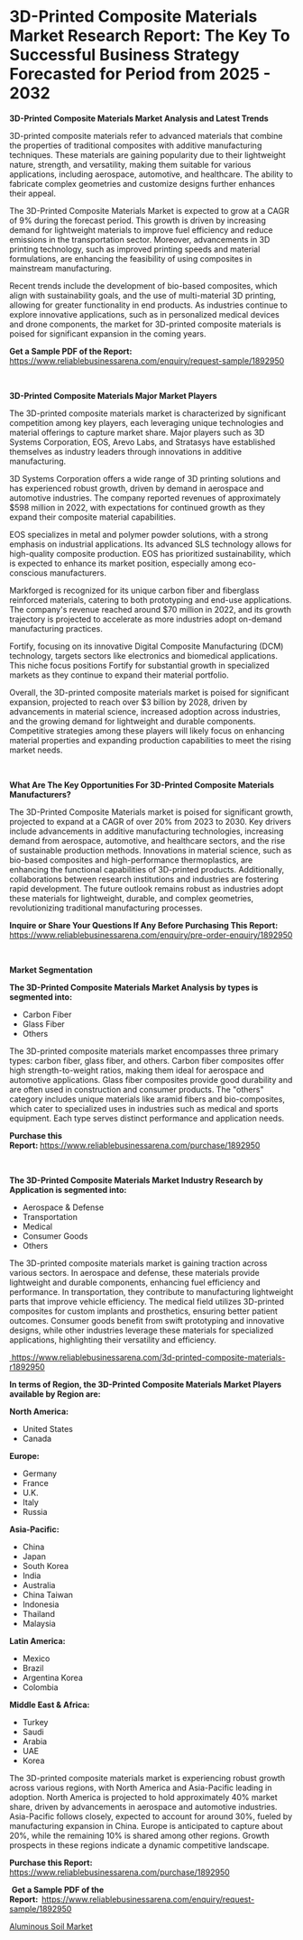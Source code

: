 <p><h1>3D-Printed Composite Materials Market Research Report: The Key To Successful Business Strategy Forecasted for Period from 2025 - 2032</h1></p><p><strong>3D-Printed Composite Materials Market Analysis and Latest Trends</strong></p>
<p><p>3D-printed composite materials refer to advanced materials that combine the properties of traditional composites with additive manufacturing techniques. These materials are gaining popularity due to their lightweight nature, strength, and versatility, making them suitable for various applications, including aerospace, automotive, and healthcare. The ability to fabricate complex geometries and customize designs further enhances their appeal.</p><p>The 3D-Printed Composite Materials Market is expected to grow at a CAGR of 9% during the forecast period. This growth is driven by increasing demand for lightweight materials to improve fuel efficiency and reduce emissions in the transportation sector. Moreover, advancements in 3D printing technology, such as improved printing speeds and material formulations, are enhancing the feasibility of using composites in mainstream manufacturing.</p><p>Recent trends include the development of bio-based composites, which align with sustainability goals, and the use of multi-material 3D printing, allowing for greater functionality in end products. As industries continue to explore innovative applications, such as in personalized medical devices and drone components, the market for 3D-printed composite materials is poised for significant expansion in the coming years.</p></p>
<p><strong>Get a Sample PDF of the Report:&nbsp;</strong> <a href="https://www.reliablebusinessarena.com/enquiry/request-sample/1892950?utm_campaign=1990&utm_medium=2&utm_source=Github&utm_content=ia&utm_term=28032025&utm_id=3d-printed-composite-materials">https://www.reliablebusinessarena.com/enquiry/request-sample/1892950</a></p>
<p>&nbsp;</p>
<p><strong>3D-Printed Composite Materials Major Market Players</strong></p>
<p><p>The 3D-printed composite materials market is characterized by significant competition among key players, each leveraging unique technologies and material offerings to capture market share. Major players such as 3D Systems Corporation, EOS, Arevo Labs, and Stratasys have established themselves as industry leaders through innovations in additive manufacturing.</p><p>3D Systems Corporation offers a wide range of 3D printing solutions and has experienced robust growth, driven by demand in aerospace and automotive industries. The company reported revenues of approximately $598 million in 2022, with expectations for continued growth as they expand their composite material capabilities.</p><p>EOS specializes in metal and polymer powder solutions, with a strong emphasis on industrial applications. Its advanced SLS technology allows for high-quality composite production. EOS has prioritized sustainability, which is expected to enhance its market position, especially among eco-conscious manufacturers.</p><p>Markforged is recognized for its unique carbon fiber and fiberglass reinforced materials, catering to both prototyping and end-use applications. The company's revenue reached around $70 million in 2022, and its growth trajectory is projected to accelerate as more industries adopt on-demand manufacturing practices.</p><p>Fortify, focusing on its innovative Digital Composite Manufacturing (DCM) technology, targets sectors like electronics and biomedical applications. This niche focus positions Fortify for substantial growth in specialized markets as they continue to expand their material portfolio.</p><p>Overall, the 3D-printed composite materials market is poised for significant expansion, projected to reach over $3 billion by 2028, driven by advancements in material science, increased adoption across industries, and the growing demand for lightweight and durable components. Competitive strategies among these players will likely focus on enhancing material properties and expanding production capabilities to meet the rising market needs.</p></p>
<p>&nbsp;</p>
<p><strong>What Are The Key Opportunities For 3D-Printed Composite Materials Manufacturers?</strong></p>
<p><p>The 3D-Printed Composite Materials market is poised for significant growth, projected to expand at a CAGR of over 20% from 2023 to 2030. Key drivers include advancements in additive manufacturing technologies, increasing demand from aerospace, automotive, and healthcare sectors, and the rise of sustainable production methods. Innovations in material science, such as bio-based composites and high-performance thermoplastics, are enhancing the functional capabilities of 3D-printed products. Additionally, collaborations between research institutions and industries are fostering rapid development. The future outlook remains robust as industries adopt these materials for lightweight, durable, and complex geometries, revolutionizing traditional manufacturing processes.</p></p>
<p><strong>Inquire or Share Your Questions If Any Before Purchasing This Report:</strong> <a href="https://www.reliablebusinessarena.com/enquiry/pre-order-enquiry/1892950?utm_campaign=1990&utm_medium=2&utm_source=Github&utm_content=ia&utm_term=28032025&utm_id=3d-printed-composite-materials">https://www.reliablebusinessarena.com/enquiry/pre-order-enquiry/1892950</a></p>
<p>&nbsp;</p>
<p><strong>Market Segmentation</strong></p>
<p><strong>The 3D-Printed Composite Materials Market Analysis by types is segmented into:</strong></p>
<p><ul><li>Carbon Fiber</li><li>Glass Fiber</li><li>Others</li></ul></p>
<p><p>The 3D-printed composite materials market encompasses three primary types: carbon fiber, glass fiber, and others. Carbon fiber composites offer high strength-to-weight ratios, making them ideal for aerospace and automotive applications. Glass fiber composites provide good durability and are often used in construction and consumer products. The "others" category includes unique materials like aramid fibers and bio-composites, which cater to specialized uses in industries such as medical and sports equipment. Each type serves distinct performance and application needs.</p></p>
<p><strong>Purchase this Report:&nbsp;</strong><a href="https://www.reliablebusinessarena.com/purchase/1892950?utm_campaign=1990&utm_medium=2&utm_source=Github&utm_content=ia&utm_term=28032025&utm_id=3d-printed-composite-materials">https://www.reliablebusinessarena.com/purchase/1892950</a></p>
<p>&nbsp;</p>
<p><strong>The 3D-Printed Composite Materials Market Industry Research by Application is segmented into:</strong></p>
<p><ul><li>Aerospace & Defense</li><li>Transportation</li><li>Medical</li><li>Consumer Goods</li><li>Others</li></ul></p>
<p><p>The 3D-printed composite materials market is gaining traction across various sectors. In aerospace and defense, these materials provide lightweight and durable components, enhancing fuel efficiency and performance. In transportation, they contribute to manufacturing lightweight parts that improve vehicle efficiency. The medical field utilizes 3D-printed composites for custom implants and prosthetics, ensuring better patient outcomes. Consumer goods benefit from swift prototyping and innovative designs, while other industries leverage these materials for specialized applications, highlighting their versatility and efficiency.</p></p>
<p><a href="https://www.reliablebusinessarena.com/3d-printed-composite-materials-r1892950?utm_campaign=1990&utm_medium=2&utm_source=Github&utm_content=ia&utm_term=28032025&utm_id=3d-printed-composite-materials">&nbsp;https://www.reliablebusinessarena.com/3d-printed-composite-materials-r1892950</a></p>
<p><strong>In terms of Region, the 3D-Printed Composite Materials Market Players available by Region are:</strong></p>
<p>
    <p> <strong> North America: </strong>
        <ul>
            <li>United States</li>
            <li>Canada</li>
        </ul>
        </p> 
    <p> <strong> Europe: </strong>
        <ul>
            <li>Germany</li>
            <li>France</li>
            <li>U.K.</li>
            <li>Italy</li>
            <li>Russia</li>
        </ul>
        </p> 
    <p> <strong> Asia-Pacific: </strong>
        <ul>
            <li>China</li>
            <li>Japan</li>
            <li>South Korea</li>
            <li>India</li>
            <li>Australia</li>
            <li>China Taiwan</li>
            <li>Indonesia</li>
            <li>Thailand</li>
            <li>Malaysia</li>
        </ul>
        </p> 
    <p> <strong> Latin America: </strong>
        <ul>
            <li>Mexico</li>
            <li>Brazil</li>
            <li>Argentina Korea</li>
            <li>Colombia</li>
        </ul>
        </p> 
    <p> <strong> Middle East & Africa: </strong>
        <ul>
            <li>Turkey</li>
            <li>Saudi</li>
            <li>Arabia</li>
            <li>UAE</li>
            <li>Korea</li>
        </ul>
    </p>
    </p>
<p><p>The 3D-printed composite materials market is experiencing robust growth across various regions, with North America and Asia-Pacific leading in adoption. North America is projected to hold approximately 40% market share, driven by advancements in aerospace and automotive industries. Asia-Pacific follows closely, expected to account for around 30%, fueled by manufacturing expansion in China. Europe is anticipated to capture about 20%, while the remaining 10% is shared among other regions. Growth prospects in these regions indicate a dynamic competitive landscape.</p></p>
<p><strong>Purchase this Report: </strong><a href="https://www.reliablebusinessarena.com/purchase/1892950?utm_campaign=1990&utm_medium=2&utm_source=Github&utm_content=ia&utm_term=28032025&utm_id=3d-printed-composite-materials">https://www.reliablebusinessarena.com/purchase/1892950</a></p>
<p>&nbsp;<strong>Get a Sample PDF of the Report:&nbsp;&nbsp;</strong><a href="https://www.reliablebusinessarena.com/enquiry/request-sample/1892950?utm_campaign=1990&utm_medium=2&utm_source=Github&utm_content=ia&utm_term=28032025&utm_id=3d-printed-composite-materials">https://www.reliablebusinessarena.com/enquiry/request-sample/1892950</a></p>
<p><strong></strong></p>
<p><p><a href="https://github.com/MarciaRunte/Market-Research-Report-List-2/blob/main/aluminous-soil-market.md?utm_campaign=1990&utm_medium=2&utm_source=Github&utm_content=ia&utm_term=28032025&utm_id=3d-printed-composite-materials">Aluminous Soil Market</a></p></p>